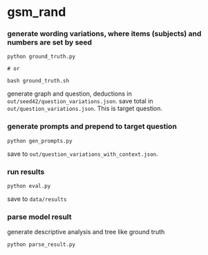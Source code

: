 # gsm_rand

### generate wording variations, where items (subjects) and numbers are set by seed
```
python ground_truth.py

# or

bash ground_truth.sh
```
generate graph and question, deductions in `out/seed42/question_variations.json`.
save total in `out/question_variations.json`.
This is target question.

### generate prompts and prepend to target question
```
python gen_prompts.py
```
save to `out/question_variations_with_context.json`.

### run results
```
python eval.py
```
save to `data/results`

### parse model result
generate descriptive analysis and tree like ground truth
```
python parse_result.py
```
